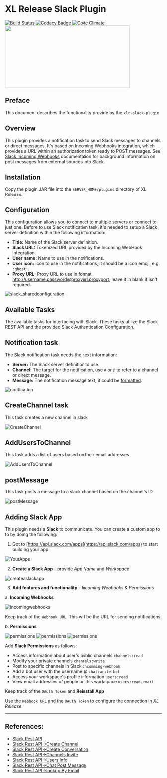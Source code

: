 # XL Release Slack Plugin

[![Build Status](https://travis-ci.org/xebialabs-community/xlr-slack-plugin.svg?branch=master)](https://travis-ci.org/xebialabs-community/xlr-slack-plugin)
[![Codacy Badge](https://api.codacy.com/project/badge/Grade/80e1ff4ab8a1482c8b2ab93e6d469d07)](https://www.codacy.com/app/gsajwan/xlr-slack-plugin?utm_source=github.com&amp;utm_medium=referral&amp;utm_content=xebialabs-community/xlr-slack-plugin&amp;utm_campaign=Badge_Grade)
[![Code Climate](https://codeclimate.com/github/xebialabs-community/xlr-slack-plugin/badges/gpa.svg)](https://codeclimate.com/github/xebialabs-community/xlr-slack-plugin)
<img src="https://cdn1.tnwcdn.com/wp-content/blogs.dir/1/files/2014/10/Slack.png" width="400" height="200"/>


## Preface
This document describes the functionality provide by the `xlr-slack-plugin`

## Overview
This plugin provides a notification task to send Slack messages to channels or direct messages.
It's based on Incoming Webhooks integration, which provides a URL within an authorization token ready to POST messages.
See [Slack Incoming Webhooks](https://api.slack.com/incoming-webhooks) documentation for background information on post messages from external sources into Slack.

## Installation
Copy the plugin JAR file into the `SERVER_HOME/plugins` directory of XL Release.

## Configuration
This configuration allows you to connect to multiple servers or connect to just one.
Before to use Slack notification task, it's needed to setup a Slack server definition within the following information:

- **Title:** Name of the Slack server definition.
- **Slack URL:** Tokenized URL provided by the Incoming WebHook integration.
- **User name:** Name to use in the notifications.
- **User icon:** Icon to use in the notifications, it should be a icon emoji, e.g. `:ghost:`.
- **Proxy URL:** Proxy URL to use in format <http://username:password@proxyurl:proxyport>, leave it in blank if isn't required.

![slack_sharedconfiguration](images/slack_sharedconfiguration.png)

## Available Tasks
The available tasks for interfacing with Slack. These tasks utilize the Slack REST API and the provided Slack Authentication Configuration.

## Notification task
The Slack notification task needs the next information:

- **Server:** The Slack server definition to use.
- **Channel:** The target for the notification, use `#` or `@` to refer to a channel or direct message.
- **Message:** The notification message text, it could be [formatted](https://api.slack.com/docs/formatting).

![notification](images/notification.png)

## CreateChannel task
This task creates a new channel in slack

![CreateChannel](images/CreateChannel.png)

## AddUsersToChannel
This task adds a list of users based on their email addresses

![AddUsersToChannel](images/AddUsersToChannel.png)

## postMessage
This task posts a message to a slack channel based on the channel's ID

![postMessage](images/postMessage.png)

## Adding Slack App
This plugin needs a **Slack** to communicate.  You can create a custom app to to by doing the following:

1. Got to [https://api.slack.com/apps](https://api.slack.com/apps) to start building your app

  ![YourApps](images/yourapps.png)

2. **Create a Slack App** - provide *App Name* and *Workspace*

  ![createaslackapp](images/createaslackapp.png)

3. **Add features and functionality** - *Incoming Webhooks* & *Permissions*

  a. **Incoming Webhooks**

  ![incomingwebhooks](images/incomingwebhooks.png)

  Keep track of the `Webhook URL`.  This will be the URL for sending notifications.

  b. **Permissions**

  ![permissions](images/permissions1.png)
  ![permissions](images/permissions2.png)
  ![permissions](images/permissions3.png)

  Add **Slack Permissions** as follows:
  - Access information about user's public channels `channels:read`
  - Modify your private channels `channels:write`
  - Post to specific channels in Slack `incomming-webhook`
  - Add a bot user with the username *@<botname>* `chat:write:bot`
  - Access your workspace's profile information `users:read`
  - View email addresses of people on this workspace `users:read.email`

  Keep track of the `OAuth Token` and **Reinstall App**

  Use the `Webhook URL` and the `OAuth Token` to configure the connection in *XL Release*


---
## References:
* [Slack Rest API](https://api.slack.com/web)
* [Slack Rest API->Create Channel](https://api.slack.com/methods/channels.create)
* [Slack Rest API->Create Conversation](https://api.slack.com/methods/conversations.create)
* [Slack Rest API->Channels Invite](https://api.slack.com/methods/channels.invite)
* [Slack Rest API->Users Info](https://api.slack.com/methods/users.info)
* [Slack Rest API->Chat Post Message](https://api.slack.com/methods/chat.postMessage)
* [Slack Rest API->lookup By Email](https://api.slack.com/methods/users.lookupByEmail)
